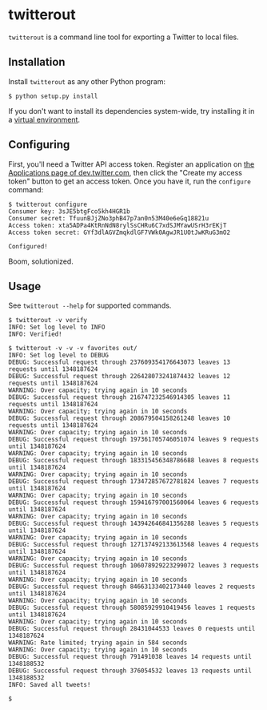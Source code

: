 # twitterout #

`twitterout` is a command line tool for exporting a Twitter to local files.


## Installation ##

Install `twitterout` as any other Python program:

    $ python setup.py install

If you don't want to install its dependencies system-wide, try installing it in a [virtual environment](http://www.virtualenv.org/).


## Configuring ##

First, you'll need a Twitter API access token. Register an application on [the Applications page of dev.twitter.com](https://dev.twitter.com/apps), then click the "Create my access token" button to get an access token. Once you have it, run the `configure` command:

    $ twitterout configure
    Consumer key: 3sJE5btgFco5kh4HGR1b
    Consumer secret: TfuunBJjZNo3phB47p7an0n53M40e6eGq18821u
    Access token: xta5ADPa4KtRnNdN8rylSsCHRu6C7xdSJMYawUSrH3rEKjT
    Access token secret: GYf3dlAGVZmqkdlGF7VWk0AgwJR1UOtJwKRuG3mO2

    Configured!

Boom, solutionized.


## Usage ##

See `twitterout --help` for supported commands.

    $ twitterout -v verify
    INFO: Set log level to INFO
    INFO: Verified!

    $ twitterout -v -v -v favorites out/
    INFO: Set log level to DEBUG
    DEBUG: Successful request through 237609354176643073 leaves 13 requests until 1348187624
    DEBUG: Successful request through 226428073241874432 leaves 12 requests until 1348187624
    WARNING: Over capacity; trying again in 10 seconds
    DEBUG: Successful request through 216747232546914305 leaves 11 requests until 1348187624
    WARNING: Over capacity; trying again in 10 seconds
    DEBUG: Successful request through 208679504158261248 leaves 10 requests until 1348187624
    WARNING: Over capacity; trying again in 10 seconds
    DEBUG: Successful request through 197361705746051074 leaves 9 requests until 1348187624
    WARNING: Over capacity; trying again in 10 seconds
    DEBUG: Successful request through 183315456348786688 leaves 8 requests until 1348187624
    WARNING: Over capacity; trying again in 10 seconds
    DEBUG: Successful request through 173472857672781824 leaves 7 requests until 1348187624
    WARNING: Over capacity; trying again in 10 seconds
    DEBUG: Successful request through 159416797001560064 leaves 6 requests until 1348187624
    WARNING: Over capacity; trying again in 10 seconds
    DEBUG: Successful request through 143942646841356288 leaves 5 requests until 1348187624
    WARNING: Over capacity; trying again in 10 seconds
    DEBUG: Successful request through 127137492133613568 leaves 4 requests until 1348187624
    WARNING: Over capacity; trying again in 10 seconds
    DEBUG: Successful request through 106078929223299072 leaves 3 requests until 1348187624
    WARNING: Over capacity; trying again in 10 seconds
    DEBUG: Successful request through 84663133402173440 leaves 2 requests until 1348187624
    WARNING: Over capacity; trying again in 10 seconds
    DEBUG: Successful request through 58085929910419456 leaves 1 requests until 1348187624
    WARNING: Over capacity; trying again in 10 seconds
    DEBUG: Successful request through 28431044533 leaves 0 requests until 1348187624
    WARNING: Rate limited; trying again in 584 seconds
    WARNING: Over capacity; trying again in 10 seconds
    DEBUG: Successful request through 791491038 leaves 14 requests until 1348188532
    DEBUG: Successful request through 376054532 leaves 13 requests until 1348188532
    INFO: Saved all tweets!

    $
